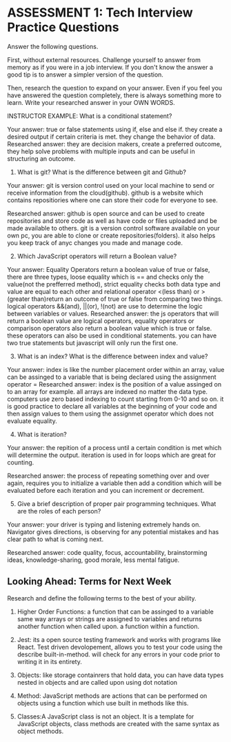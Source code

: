 # ASSESSMENT 1: Tech Interview Practice Questions
Answer the following questions.

First, without external resources. Challenge yourself to answer from memory as if you were in a job interview. If you don't know the answer a good tip is to answer a simpler version of the question.

Then, research the question to expand on your answer. Even if you feel you have answered the question completely, there is always something more to learn. Write your researched answer in your OWN WORDS.

INSTRUCTOR EXAMPLE: What is a conditional statement?

  Your answer: true or false statements using if, else and else if. they create a desired output if certain criteria is met. they change the behavior of data.
  Researched answer: they are decision makers, create a preferred outcome, they help solve problems with multiple inputs and can be useful in structuring an outcome.


1. What is git? What is the difference between git and Github?

  Your answer: git is version control used on your local machine to send or receive information from the cloud(github). github is a website which contains repositiories where one can store their code for everyone to see.

  Researched answer: github is open source and can be used to create repositories and store code as well as have code or files uploaded and be made available to others. git is a version control software available on your own pc, you are able to clone or create repositories(folders). it also helps you keep track of anyc changes you made and manage code.


2. Which JavaScript operators will return a Boolean value?

  Your answer: Equality Operators return a boolean value of true or false, there are three types, loose equality which is == and checks only the value(not the prefferred method), strict equality checks both data type and value are equal to each other and relational operator <(less than) or >(greater than)return an outcome of true or false from comparing two things. logical operators &&(and), ||(or), !(not) are use to determine the logic between variables or values.
  Researched answer: the js operators that will return a boolean value are logical operators, equality operators or comparison operators also return a boolean value which is true or false. these operators can also be used in conditional statements. you can have two true statements but javascript will only run the first one.


3. What is an index? What is the difference between index and value?

  Your answer: index is like the number placement order within an array, value can be assinged to a variable that is being declared using the assignment operator = 
  Researched answer: index is the position of a value assinged on to an array for example. all arrays are indexed no matter the data type. computers use zero based indexing to count starting from 0-10 and so on. it is good practice to declare all variables at the beginning of your code and then assign values to them using the assignmet operator which does not evaluate equality.


4. What is iteration?

  Your answer: the repition of a process until a certain condition is met which will determine the output. iteration is used in for loops which are great for counting.

  Researched answer: the process of repeating something over and over again, requires you to initialize a variable then add a condition which will be evaluated before each iteration and you can increment or decrement.

5. Give a brief description of proper pair programming techniques. What are the roles of each person?

  Your answer: your driver is typing and listening extremely hands on. Navigator gives directions, is observing for any potential mistakes and has clear path to what is coming next. 

  Researched answer: code quality, focus, accountability, brainstorming ideas, knowledge-sharing, good morale, less mental fatigue.


## Looking Ahead: Terms for Next Week

Research and define the following terms to the best of your ability.

1. Higher Order Functions: a function that can be assinged to a variable same way arrays or strings are assigned to variables and returns another function when called upon. a function within a function.

2. Jest: its a open source testing framework and works with programs like React. Test driven devolopement, allows you to test your code using the describe built-in-method. will check for any errors in your code prior to writing it in its entirety.

3. Objects: like storage containrers that hold data, you can have data types nested in objects and are called upon using dot notation

4. Method: JavaScript methods are actions that can be performed on objects using a function which use built in methods like this.

5. Classes:A JavaScript class is not an object. It is a template for JavaScript objects, class methods are created with the same syntax as object methods.




